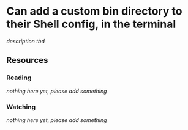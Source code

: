 # Can add a custom bin directory to their Shell config, in the terminal
_description tbd_
## Resources
### Reading
_nothing here yet, please add something_
### Watching
_nothing here yet, please add something_
